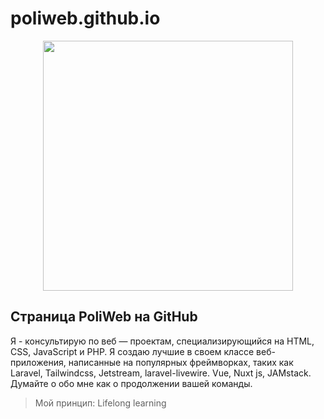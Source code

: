 # poliweb.github.io

<p align="center"><a href="https://poliweb.github.io/" target="_blank"><img src="https://poliweb.github.io/images/WebDevloper2.svg" width="400"></a></p>

## Страница PoliWeb на GitHub

Я - консультирую по веб — проектам, специализирующийся на HTML, CSS, JavaScript и PHP. Я создаю лучшие в своем классе веб-приложения, написанные на популярных фреймворках, таких как Laravel, Tailwindcss, Jetstream, laravel-livewire.
Vue, Nuxt js, JAMstack.
Думайте о обо мне как о продолжении вашей команды.

> Мой принцип: Lifelong learning
